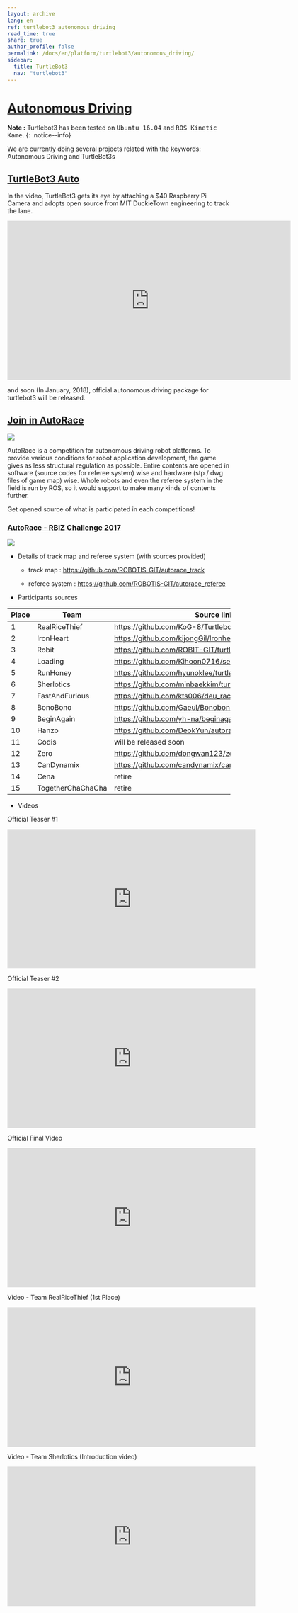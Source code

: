 ```yaml
---
layout: archive
lang: en
ref: turtlebot3_autonomous_driving
read_time: true
share: true
author_profile: false
permalink: /docs/en/platform/turtlebot3/autonomous_driving/
sidebar:
  title: TurtleBot3
  nav: "turtlebot3"
---
```


<div style="counter-reset: h1 13"></div>

# [Autonomous Driving](#autonomous-driving)

**Note :** Turtlebot3 has been tested on <kbd>Ubuntu 16.04</kbd> and <kbd>ROS Kinetic Kame</kbd>.
{: .notice--info}

We are currently doing several projects related with the keywords: Autonomous Driving and TurtleBot3s

## [TurtleBot3 Auto](#turtlebot3-auto)

In the video, TurtleBot3 gets its eye by attaching a $40 Raspberry Pi Camera and adopts open source from MIT DuckieTown engineering to track the lane.

<iframe width="640" height="360" src="https://www.youtube.com/embed/1V33iEu4ylw" frameborder="0" allowfullscreen></iframe>

and soon (In January, 2018), official autonomous driving package for turtlebot3 will be released.

## [Join in AutoRace](#join-in-autorace)

![](/assets/images/platform/turtlebot3/autonomous_driving/autorace_rbiz_challenge_2017_robots_1.png)

AutoRace is a competition for autonomous driving robot platforms. To provide various conditions for robot application development, the game gives as less structural regulation as possible. Entire contents are opened in software (source codes for referee system) wise and hardware (stp / dwg files of game map) wise.
Whole robots and even the referee system in the field is run by ROS, so it would support to make many kinds of contents further.

Get opened source of what is participated in each competitions!

### [AutoRace - RBIZ Challenge 2017](#autorace--rbiz-challenge-2017)

![](/assets/images/platform/turtlebot3/autonomous_driving/autorace_rbiz_challenge_2017_robots_2.png)

- Details of track map and referee system (with sources provided)

  - track map : https://github.com/ROBOTIS-GIT/autorace_track

  - referee system : https://github.com/ROBOTIS-GIT/autorace_referee

- Participants sources

| Place | Team                               | Source link                                              |
|-------|------------------------------------|----------------------------------------------------------|
|   1   | RealRiceThief                      | https://github.com/KoG-8/Turtlebot_RealRiceThief         |
|   2   | IronHeart                          | https://github.com/kijongGil/Ironheart                   |
|   3   | Robit                              | https://github.com/ROBIT-GIT/turtlebot3_autoRace_2017    |
|   4   | Loading                            | https://github.com/Kihoon0716/self_driving_turtlebot3    |
|   5   | RunHoney                           | https://github.com/hyunoklee/turtlebot3_RBIZ             |
|   6   | Sherlotics                         | https://github.com/minbaekkim/turtlebot_autorace         |
|   7   | FastAndFurious                     | https://github.com/kts006/deu_racer                      |
|   8   | BonoBono                           | https://github.com/Gaeul/BonobonoTurtlebot               |
|   9   | BeginAgain                         | https://github.com/yh-na/beginagain                      |
|   10  | Hanzo                              | https://github.com/DeokYun/autorace                      |
|   11  | Codis                              | will be released soon                                    |
|   12  | Zero                               | https://github.com/dongwan123/zero_turtlebot_competition |
|   13  | CanDynamix                         | https://github.com/candynamix/can_dynamix                |
|   14  | Cena                               | retire                                                   |
|   15  | TogetherChaChaCha                  | retire                                                   |


- Videos

Official Teaser #1

<iframe width="560" height="315" src="https://www.youtube.com/embed/9Wnu8If1eS4" frameborder="0" allowfullscreen></iframe>

Official Teaser #2

<iframe width="560" height="315" src="https://www.youtube.com/embed/47YnSBAssOM" frameborder="0" allowfullscreen></iframe>

Official Final Video

<iframe width="560" height="315" src="https://www.youtube.com/embed/DWDBAHHQi_k" frameborder="0" allowfullscreen></iframe>

Video - Team RealRiceThief (1st Place)

<iframe width="560" height="315" src="https://www.youtube.com/embed/szhllE1T_cg" frameborder="0" allowfullscreen></iframe>

Video - Team Sherlotics (Introduction video)

<iframe width="560" height="315" src="https://www.youtube.com/embed/dzjsLFj62HE" frameborder="0" allowfullscreen></iframe>
